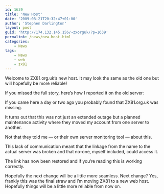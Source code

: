 ```yaml
---
id: 1639
title: 'New Host'
date: '2009-08-21T20:32:47+01:00'
author: 'Stephen Darlington'
layout: post
guid: 'http://174.132.145.156/~zxorguk/?p=1639'
permalink: /news/new-host.html
categories:
    - News
tags:
    - News
    - web
    - zx81
---
```


Welcome to ZX81.org.uk’s new host. It may look the same as the old one but will hopefully be more reliable!

If you missed the full story, here’s how I reported it on the old server:

If you came here a day or two ago you probably found that ZX81.org.uk was missing.

It turns out that this was not just an extended outage but a planned maintenance activity where they moved my account from one server to another.

Not that they told me — or their own server monitoring tool — about this.

This lack of communication meant that the linkage from the name to the actual server was broken and that no-one, myself included, could access it.

The link has now been restored and if you’re reading this is working correctly.

Hopefully the next change will be a little more seamless. Next change? Yes, frankly this was the final straw and I’m moving ZX81 to a new web host. Hopefully things will be a little more reliable from now on.